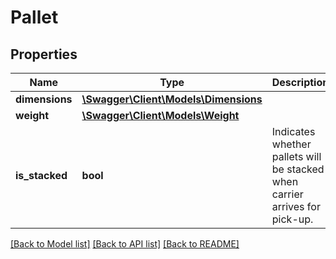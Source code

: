 # Pallet

## Properties

Name | Type | Description | Notes
------------ | ------------- | ------------- | -------------
**dimensions** | [**\Swagger\Client\Models\Dimensions**](Dimensions.md) |  |
**weight** | [**\Swagger\Client\Models\Weight**](Weight.md) |  | [optional]
**is_stacked** | **bool** | Indicates whether pallets will be stacked when carrier arrives for pick-up. |

[[Back to Model list]](../../README.md#documentation-for-models) [[Back to API list]](../../README.md#documentation-for-api-endpoints) [[Back to README]](../../README.md)

